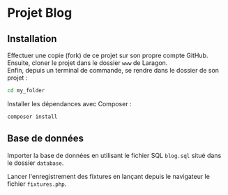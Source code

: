 # Projet Blog

## Installation

Effectuer une copie (fork) de ce projet sur son propre compte GitHub.  
Ensuite, cloner le projet dans le dossier `www` de Laragon.  
Enfin, depuis un terminal de commande, se rendre dans le dossier de son projet :

```bash
cd my_folder
```

Installer les dépendances avec Composer :

```bash
composer install
```

## Base de données

Importer la base de données en utilisant le fichier SQL `blog.sql` situé dans le dossier `database`.

Lancer l'enregistrement des fixtures en lançant depuis le navigateur le fichier `fixtures.php`.